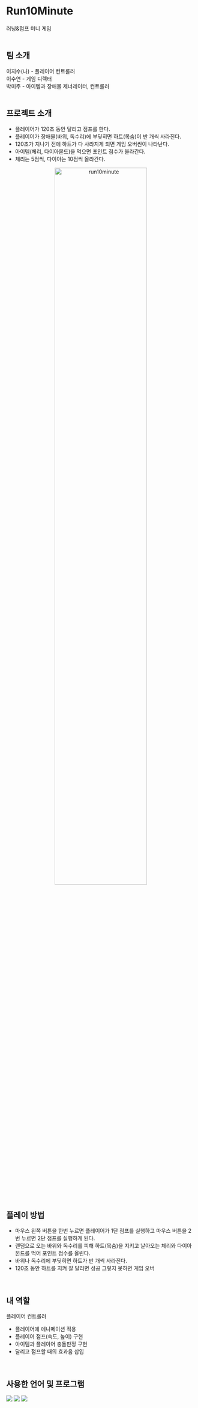 # Run10Minute

러닝&점프 미니 게임
<br><br>


팀 소개
-------
이지수(나) - 플레이어 컨트롤러  
이수연 - 게임 디렉터  
박미주 - 아이템과 장애물 제너레이터, 컨트롤러
<br><br>


프로젝트 소개
-----------
- 플레이어가 120초 동안 달리고 점프를 한다.
- 플레이어가 장애물(바위, 독수리)에 부딪히면 하트(목숨)이 반 개씩 사라진다.
- 120초가 지나기 전에 하트가 다 사라지게 되면 게임 오버씬이 나타난다.
- 아이템(체리, 다이아몯드)을 먹으면 포인트 점수가 올라간다.
- 체리는 5점씩, 다이아는 10점씩 올라간다.
<div align=center>
<img src="https://user-images.githubusercontent.com/119147248/208044222-60da773d-1c53-4e7e-b00e-de6d6c694752.PNG" width="70%" height="70%" title="px(픽셀) 크기 설정" alt="run10minute"></img>
</div>
<br>


플레이 방법
---------
- 마우스 왼쪽 버튼을 한번 누르면 플레이어가 1단 점프를 실행하고 마우스 버튼을 2번 누르면 2단 점프를 실행하게 된다.
- 랜덤으로 오는 바위와 독수리를 피해 하트(목숨)을 지키고 날아오는 체리와 다이아몬드를 먹어 포인트 점수를 올린다.
- 바위나 독수리에 부딪히면 하트가 반 개씩 사라진다.
- 120초 동안 하트를 지켜 잘 달리면 성공 그렇지 못하면 게임 오버
<br>


내 역할
------
플레이어 컨트롤러
- 플레이어에 에니메이션 적용
- 플레이어 점프(속도, 높이) 구현
- 아이템과 플레이어 충돌판정 구현
- 달리고 점프할 때의 효과음 삽입
<br>


사용한 언어 및 프로그램
------------------
<div>
  <img src="https://img.shields.io/badge/C-A8B9CC?style=flat&logo=C&logoColor=white" />
  <img src="https://img.shields.io/badge/Unity-FFFFFF?style=flat&logo=Unity&logoColor=white" />
  <img src="https://img.shields.io/badge/Visual Studio Code-007ACC?style=flat&logo=Visual Studio Code&logoColor=white" />
</div>



